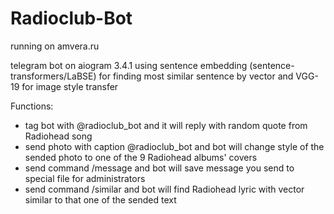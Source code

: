 # Radioclub-Bot
running on amvera.ru

telegram bot on aiogram 3.4.1 using sentence embedding (sentence-transformers/LaBSE) for finding most similar sentence by vector and VGG-19 for image style transfer

Functions:

* tag bot with @radioclub_bot and it will reply with random quote from Radiohead song
* send photo with caption @radioclub_bot and bot will change style of the sended photo to one of the 9 Radiohead albums' covers
* send command /message and bot will save message you send to special file for administrators
* send command /similar and bot will find Radiohead lyric with vector similar to that one of the sended text
